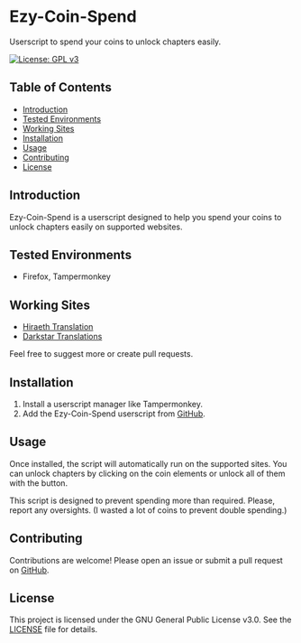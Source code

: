 # Ezy-Coin-Spend

Userscript to spend your coins to unlock chapters easily.

[![License: GPL v3](https://img.shields.io/badge/License-GPLv3-blue.svg)](https://www.gnu.org/licenses/gpl-3.0)

## Table of Contents

- [Introduction](#introduction)
- [Tested Environments](#tested-environments)
- [Working Sites](#working-sites)
- [Installation](#installation)
- [Usage](#usage)
- [Contributing](#contributing)
- [License](#license)

## Introduction

Ezy-Coin-Spend is a userscript designed to help you spend your coins to unlock chapters easily on supported websites.

## Tested Environments

- Firefox, Tampermonkey

## Working Sites

- [Hiraeth Translation](https://hiraethtranslation.com/)
- [Darkstar Translations](https://darkstartranslations.com/)

Feel free to suggest more or create pull requests.

## Installation

1. Install a userscript manager like Tampermonkey.
2. Add the Ezy-Coin-Spend userscript from [GitHub](https://github.com/Salvora/Novel-Ezy-Coin/raw/refs/heads/main/Ezy-Coin-Spend.user.js).

## Usage

Once installed, the script will automatically run on the supported sites. You can unlock chapters by clicking on the coin elements or unlock all of them with the button.

This script is designed to prevent spending more than required. Please, report any oversights. (I wasted a lot of coins to prevent double spending.) 

## Contributing

Contributions are welcome! Please open an issue or submit a pull request on [GitHub](https://github.com/Salvora/Novel-Ezy-Coin).

## License

This project is licensed under the GNU General Public License v3.0. See the [LICENSE](LICENSE) file for details.